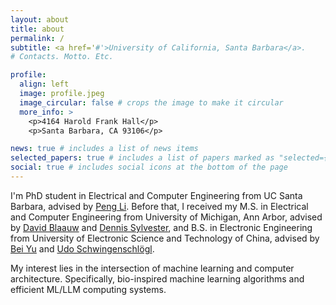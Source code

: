 ```yaml
---
layout: about
title: about
permalink: /
subtitle: <a href='#'>University of California, Santa Barbara</a>. 
# Contacts. Motto. Etc.

profile:
  align: left
  image: profile.jpeg
  image_circular: false # crops the image to make it circular
  more_info: >
    <p>4164 Harold Frank Hall</p>
    <p>Santa Barbara, CA 93106</p>

news: true # includes a list of news items
selected_papers: true # includes a list of papers marked as "selected={true}"
social: true # includes social icons at the bottom of the page
---
```


I'm PhD student in Electrical and Computer Engineering from UC Santa Barbara, advised by [Peng Li](https://web.ece.ucsb.edu/~lip/). Before that, I received my M.S. in Electrical and Computer Engineering from University of Michigan, Ann Arbor, advised by [David Blaauw](https://blaauw.engin.umich.edu/) and [Dennis Sylvester](https://sylvester.engin.umich.edu/), and B.S. in Electronic Engineering from University of Electronic Science and Technology of China, advised by [Bei Yu](https://www.cse.cuhk.edu.hk/~byu/) and [Udo Schwingenschlögl](https://www.kaust.edu.sa/en/study/faculty/udo-schwingenschlogl).

My interest lies in the intersection of machine learning and computer architecture. Specifically, bio-inspired machine learning algorithms and efficient ML/LLM computing systems. 

<!-- I founded and host [Exodus](https://podcasts.apple.com/us/podcast/%E5%87%BA%E5%9F%83%E5%8F%8A%E8%AE%B0exodus/id1738168003) for Computer Scinence and AI research education. -->
